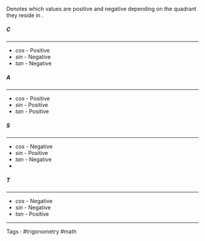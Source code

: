 Denotes which values are positive and negative depending on the quadrant they reside in . 
##### C
___
 - $cos$ - Positive
 - $sin$ - Negative
 - $tan$ - Negative
 
##### A
___
 - $cos$ - Positive
 - $sin$ -  Positive
 - $tan$ -  Positive
##### S
___
 - $cos$ -  Negative
 - $sin$ -  Positive
 - $tan$ -  Negative
 - 
##### T
___
 - $cos$ -  Negative
 - $sin$ -  Negative
 - $tan$ -  Positive 
___
Tags : #trigonometry #math 